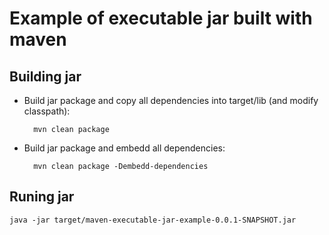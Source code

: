 Example of executable jar built with maven
==========================================


Building jar
------------

* Build jar package and copy all dependencies into target/lib (and modify classpath):
		
		mvn clean package

* Build jar package and embedd all dependencies:
		
		mvn clean package -Dembedd-dependencies

Runing jar
----------
	
	java -jar target/maven-executable-jar-example-0.0.1-SNAPSHOT.jar
